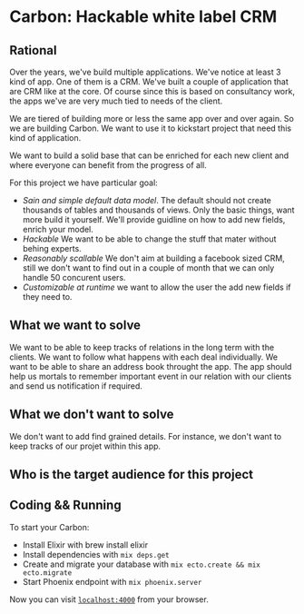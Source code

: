 # Carbon: Hackable white label CRM

Rational
---------------------

Over the years, we've build multiple applications. We've notice at least 3 kind of app.
One of them is a CRM. We've built a couple of application that are CRM like at the core.
Of course since this is based on consultancy work, the apps we've are very much
tied to needs of the client.

We are tiered of building more or less the same app over and over again. 
So we are building Carbon. We want to use it to kickstart project that need this
kind of application.

We want to build a solid base that can be enriched for each new client and where
everyone can benefit from the progress of all.

For this project we have particular goal:

  * _Sain and simple default data model_. The default should not create thousands
of tables and thousands of views. Only the basic things, want more build it yourself.
We'll provide guidline on how to add new fields, enrich your model.
  * _Hackable_ We want to be able to change the stuff that mater without behing experts.
  * _Reasonably scallable_ We don't aim at building a facebook sized CRM, still
we don't want to find out in a couple of month that we can only handle 50 concurent users.
  * _Customizable at runtime_ we want to allow the user the add new fields if
they need to.


What we want to solve
-----------------------

We want to be able to keep tracks of relations in the long term with the clients.
We want to follow what happens with each deal individually.
We want to be able to share an address book throught the app.
The app should help us mortals to remember important event in our
relation with our clients and send us notification if required.

What we don't want to solve
----------------------------

We don't want to add find grained details. For instance, we don't want to keep
tracks of our projet within this app.

Who is the target audience for this project
--------------------------------------------



Coding && Running
---------------------

To start your Carbon:

  * Install Elixir with brew install elixir
  * Install dependencies with `mix deps.get`
  * Create and migrate your database with `mix ecto.create && mix ecto.migrate`
  * Start Phoenix endpoint with `mix phoenix.server`

Now you can visit [`localhost:4000`](http://localhost:4000) from your browser.

